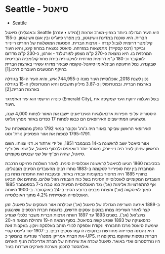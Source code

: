 # Seattle - סיאטל

- [Seattle](https://he.wikipedia.org/wiki/%D7%A1%D7%99%D7%90%D7%98%D7%9C)

סיאטל (באנגלית: Seattle (מידע • עזרה)) היא העיר הגדולה ביותר בצפון-מערב ארצות הברית. היא שוכנת במדינת וושינגטון, בין מפרץ פיוג'יט ובין אגם וושינגטון, כ-155 קילומטר דרומית לגבול קנדה - ארצות הברית. הפסגות המושלגות של ההרים ריינייר ובייקר (רכס קסקייד) מתנשאות במזרחה. סיאטל נמצאת במחוז קינג, והיא העיר המרכזית בו. היא נמצאת כ-270 ק"מ מצפון לפורטלנד - אורגון, כ-230 ק"מ מדרום לוונקובר וכ-180 ק"מ דרומית מזרחית לוויקטוריה בירת מחוז קולומביה הבריטית שבקנדה. נמל התעופה הבינלאומי סיאטל-טקומה שבעיר מדורג עשירי בארצות הברית בהיקף המטענים העוברים דרכו.[1]

נכון לשנת 2018, אוכלוסיית העיר מונה כ-744,955 איש, והיא העיר ה-18 בגודלה בארצות הברית. ובמטרופולין כ-3.87 מיליון תושבים והיא המטרופולין ה-15 בגודלה בארצות הברית.[2]

כינויה הרשמי הוא עיר האזמרגד (Emerald City), בשל העלווה ירוקת העד שמקיפה את העיר.

היסטוריה
על פי חפירות ארכאולוגיות האינדיאנים יישבו את האזור לפחות 4,000 שנה, וכשהגיעו המתיישבים האירופאים הם כבשו לפחות 17 כפרים באזור מפרץ אליוט.

האירופאי הראשון שביקר באזור היה ג'ורג' ונקובר במאי 1792 כחלק מהמשלחת של 1791–1795 למפות את אזור הפסיפיק נורת' וסט.

אזור סיאטל יושב לראשונה ב-14 בנובמבר 1851, על ידי ארתור א. דני וצוותו. השם הראשון שניתן לעיר היה ניו-יורק, מאוחר יותר דוואמפס ולבסוף סיאטל, על שמו של צ'יף סיאטל, שהיה הצ'יף של שני שבטים מקומיים.

בסביבות 1860 הגיעו לסיאטל לראשונה אוכלוסייה סינית. לאחר השלמת פרויקט הרכבת המחברת בין ימת סופיריור לטקומה ב-1883 נותרו רבים מהעובדים הסינים מובטלים. בחורף 1885 היה מחסור במקומות עבודה באזור, ובעקבות זאת התפתח מתח בין העובדים המקומיים לאוכלוסייה הסינית בשל כוח העבודה הזול שלהם. מתחים אלו הביאו אף להתפרצויות אלימות (אנ') נגד האוכלוסייה הסינית כמו טבח ב-7 בספטמבר 1885 סמוך לאיסקווה (אנ') והצתת מבנים ברובע הסיני ב-24 באוקטובר. ב-1900 היוותה האוכלוסייה האסייתית 4.2% מתוך האוכלוסייה.

ב-1889 אירעה השריפה הגדולה של סיאטל (אנ') שכילתה אזור העסקים של סיאטל. זמן קצר לאחר השריפה צמחו במקום עסקים חדשים, כדוגמת חברת הכספים וושינגטון מיוצ'ואל (אנ'). בשנים 1893 עד 1897 חוותה ארצות הברית משבר כלכלי שנודע כהפאניקה של 1893 שפגע קשה בסיאטל. בסוף המאה ה-19 ותחילת המאה ה-20 שימשה סיאטל מרכז תחבורתי ונקודת אספקה לכורי הזהב באלסקה ויוקון. בעקבות זאת היא נהנתה מפריחה מחודשת ובתקופה זו קמו עסקים רבים. ב-1907 יסד ג'יימס קסיי את חברת אמריקן מסנג'ר שנודעה בהמשך כ-UPS. חברות נוספות שהוקמו בתקופה זו היו נורדסטרום ואדי באואר. סיאטל שכרה את שירותיה של חברת אדריכלות הנוף האחים אולמסטד לתכנון מערכת פארקים ושדרות בעיר.

<!--- cspell:ignore פיוג'יט לפורטלנד קינג   קסקייד  ריינייר טקומה  אליוט  הפסיפיק  ג'ורג'  דוואמפס  לאיסקווה  סופיריור לטקומה מיוצ'ואל  השריפה  -->
<!--- cspell:ignore כהפאניקה  אמריקן מסנג'ר  אולמסטד  באואר  נורדסטרום  פארקים  ויוקון ג'יימס קסיי -->
